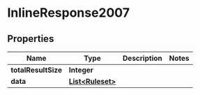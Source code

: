 

# InlineResponse2007

## Properties

Name | Type | Description | Notes
------------ | ------------- | ------------- | -------------
**totalResultSize** | **Integer** |  | 
**data** | [**List&lt;Ruleset&gt;**](Ruleset.md) |  | 




